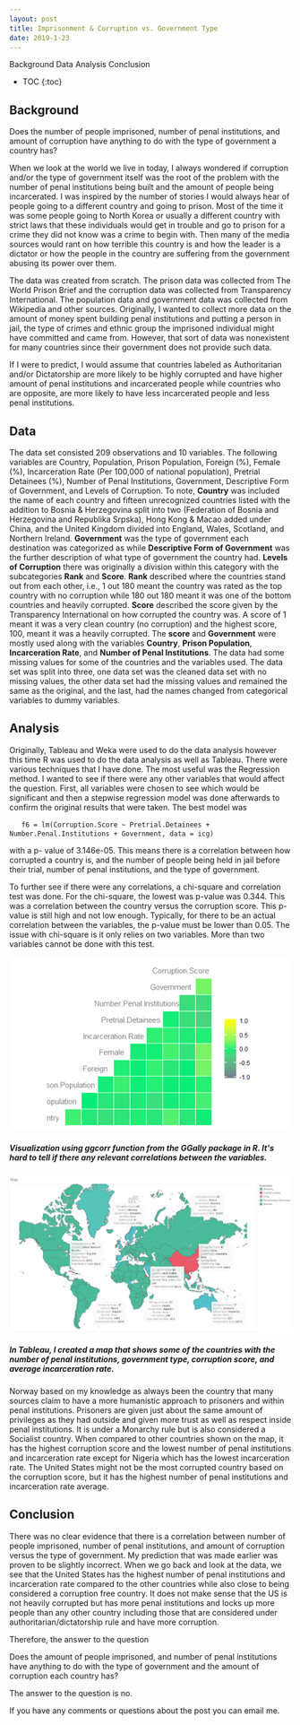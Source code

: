 ```yaml
---
layout: post
title: Imprisonment & Corruption vs. Government Type 
date: 2019-1-23
---
```


Background
Data
Analysis
Conclusion
* TOC
{:toc}

## Background

Does the number of people imprisoned, number of penal institutions, and amount of corruption have anything to do with the type of government a country has?

When we look at the world we live in today, I always wondered if corruption and/or the type of government itself was the root of the problem with the number of penal institutions being built and the amount of people being incarcerated. I was inspired by the number of stories I would always hear of people going to a different country and going to prison. Most of the time it was some people going to North Korea or usually a different country with strict laws that these individuals would get in trouble and go to prison for a crime they did not know was a crime to begin with. Then many of the media sources would rant on how terrible this country is and how the leader is a dictator or how the people in the country are suffering from the government abusing its power over them. 

The data was created from scratch. The prison data was collected from The World Prison Brief and the corruption data was collected from Transparency International. The population data and government data was collected from Wikipedia and other sources. Originally, I wanted to collect more data on the amount of money spent building penal institutions and putting a person in jail, the type of crimes and ethnic group the imprisoned individual might have committed and came from. However, that sort of data was nonexistent for many countries since their government does not provide such data. 

If I were to predict, I would assume that countries labeled as Authoritarian and/or Dictatorship are more likely to be highly corrupted and have higher amount of penal institutions and incarcerated people while countries who are opposite, are more likely to have less incarcerated people and less penal institutions.
  
## Data

The data set consisted 209 observations and 10 variables. The following variables are Country, Population, Prison Population, Foreign (%), Female (%), Incarceration Rate (Per 100,000 of national population), Pretrial Detainees (%), Number of Penal Institutions, Government, Descriptive Form of Government, and Levels of Corruption. To note, **Country** was included the name of each country and fifteen unrecognized countries listed with the addition to Bosnia & Herzegovina split into two (Federation of Bosnia and Herzegovina and Republika Srpska), Hong Kong & Macao added under China, and the United Kingdom divided into England, Wales, Scotland, and Northern Ireland. **Government** was the type of government each destination was categorized as while **Descriptive Form of Government** was the further description of what type of government the country had. **Levels of Corruption** there was originally a division within this category with the subcategories **Rank** and **Score**. **Rank** described where the countries stand out from each other, i.e., 1 out 180 meant the country was rated as the top country with no corruption while 180 out 180 meant it was one of the bottom countries and heavily corrupted. **Score** described the score given by the Transparency International on how corrupted the country was. A score of 1 meant it was a very clean country (no corruption) and the highest score, 100, meant it was a heavily corrupted. The **score** and **Government** were mostly used along with the variables **Country**, **Prison Population**, **Incarceration Rate**, and **Number of Penal Institutions**. The data had some missing values for some of the countries and the variables used. The data set was split into three, one data set was the cleaned data set with no missing values, the other data set had the missing values and remained the same as the original, and the last, had the names changed from categorical variables to dummy variables.
 
## Analysis

Originally, Tableau and Weka were used to do the data analysis however this time R was used to do the data analysis as well as Tableau. 
There were various techniques that I have done. The most useful was the Regression method. I wanted to see if there were any other variables that would affect the question. First, all variables were chosen to see which would be significant and then a stepwise regression model was done afterwards to confirm the original results that were taken. The best model was 

       f6 = lm(Corruption.Score ~ Pretrial.Detainees + Number.Penal.Institutions + Government, data = icg)

with a p- value of 3.146e-05. This means there is a correlation between how corrupted a country is, and the number of people being held in jail before their trial, number of penal institutions, and the type of government. 

To further see if there were any correlations, a chi-square and correlation test was done. For the chi-square, the lowest was p-value was 0.344. This was a correlation between the country versus the corruption score. This p-value is still high and not low enough. Typically, for there to be an actual correlation between the variables, the p-value must be lower than 0.05. The issue with chi-square is it only relies on two variables. More than two variables cannot be done with this test. 


![GGally_cor.png](/img/GGally_cor.png)

##### Visualization using ggcorr function from the GGally package in R. It's hard to tell if there any relevant correlations between the variables.  

![Map](/img/Map.png)

##### In Tableau, I created a map that shows some of the countries with the number of penal institutions, government type, corruption score, and average incarceration rate.

Norway based on my knowledge as always been the country that many sources claim to have a more humanistic approach to prisoners and within penal institutions. Prisoners are given just about the same amount of privileges as they had outside and given more trust as well as respect inside penal institutions. It is under a Monarchy rule but is also considered a Socialist country. When compared to other countries shown on the map, it has the highest corruption score and the lowest number of penal institutions and incarceration rate except for Nigeria which has the lowest incarceration rate. The United States might not be the most corrupted country based on the corruption score, but it has the highest number of penal institutions and incarceration rate average. 

## Conclusion

There was no clear evidence that there is a correlation between number of people imprisoned, number of penal institutions, and amount of corruption versus the type of government. My prediction that was made earlier was proven to be slightly incorrect. When we go back and look at the data, we see that the United States has the highest number of penal institutions and incarceration rate compared to the other countries while also close to being considered a corruption free country. It does not make sense that the US is not heavily corrupted but has more penal institutions and locks up more people than any other country including those that are considered under authoritarian/dictatorship rule and have more corruption. 

Therefore, the answer to the question 

Does the amount of people imprisoned, and number of penal institutions have anything to do with the type of government and the amount of corruption each country has?

The answer to the question is no.


If you have any comments or questions about the post you can email me.
